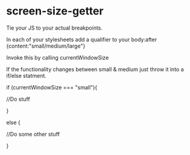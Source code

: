 screen-size-getter
==================

Tie your JS to your actual breakpoints.

In each of your stylesheets add a qualifier to your body:after {content:"small/medium/large"}

Invoke this by calling currentWindowSize

If the functionality changes between small & medium just throw it into a if/else statment.

if (currentWindowSize === "small"){

  //Do stuff
  
  }
  
  else {
  
  //Do some other stuff
  
  }
